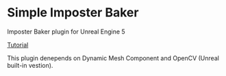 # Simple Imposter Baker
 Imposter Baker plugin for Unreal Engine 5


[Tutorial](https://youtu.be/AMr9LBmw_M4)

This plugin denepends on Dynamic Mesh Component and OpenCV (Unreal built-in vestion).

